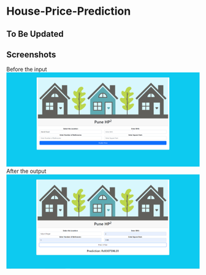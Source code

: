 # House-Price-Prediction
## To Be Updated

## Screenshots
Before the input
![](screenshots/Picture1.png)
After the output
![](screenshots/Picture2.png)

